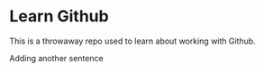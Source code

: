 # Learn Github

This is a throwaway repo used to learn about working with Github.

Adding another sentence
